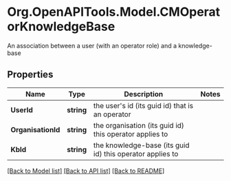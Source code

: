 # Org.OpenAPITools.Model.CMOperatorKnowledgeBase
An association between a user (with an operator role) and a knowledge-base

## Properties

Name | Type | Description | Notes
------------ | ------------- | ------------- | -------------
**UserId** | **string** | the user&#39;s id (its guid id) that is an operator | 
**OrganisationId** | **string** | the organisation (its guid id) this operator applies to | 
**KbId** | **string** | the knowledge-base (its guid id) this operator applies to | 

[[Back to Model list]](../README.md#documentation-for-models) [[Back to API list]](../README.md#documentation-for-api-endpoints) [[Back to README]](../README.md)

